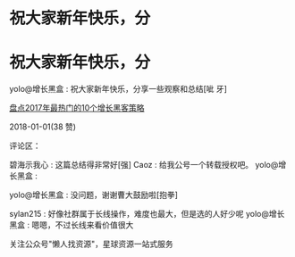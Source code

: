 # 祝大家新年快乐，分

# 祝大家新年快乐，分

yolo@增长黑盒 : 祝大家新年快乐，分享一些观察和总结[呲 牙]

[盘点](https://mp.weixin.qq.com/s/HuW16LqvG1QGaHPiFeC_Bg)[2017](https://mp.weixin.qq.com/s/HuW16LqvG1QGaHPiFeC_Bg)[年最热门的](https://mp.weixin.qq.com/s/HuW16LqvG1QGaHPiFeC_Bg)[10](https://mp.weixin.qq.com/s/HuW16LqvG1QGaHPiFeC_Bg)[个增长黑客策略](https://mp.weixin.qq.com/s/HuW16LqvG1QGaHPiFeC_Bg)

2018-01-01(38 赞)

评论区：

碧海示我心 : 这篇总结得非常好[强] Caoz : 给我公号一个转载授权吧。 yolo@增长黑盒 :

yolo@增长黑盒 : 没问题，谢谢曹大鼓励啦[抱拳]

sylan215 : 好像社群属于长线操作，难度也最大，但是选的人好少呢 yolo@增长黑盒 : 嗯嗯，不过长线来看价值很大

关注公众号"懒人找资源"，星球资源一站式服务